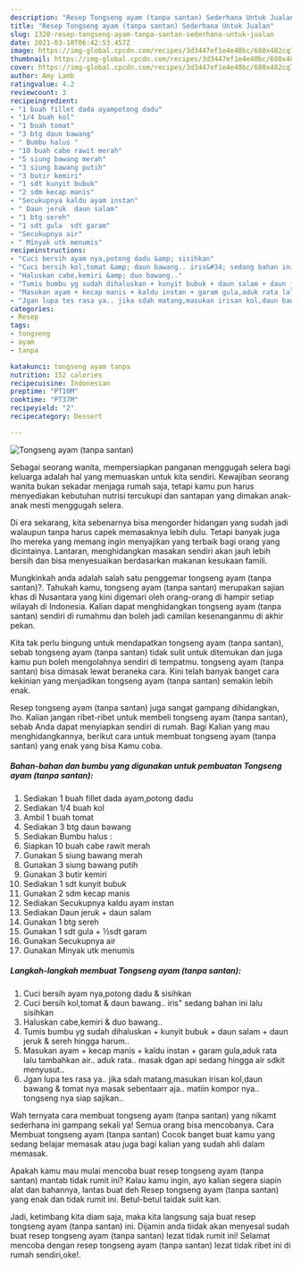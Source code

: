 ```yaml
---
description: "Resep Tongseng ayam (tanpa santan) Sederhana Untuk Jualan"
title: "Resep Tongseng ayam (tanpa santan) Sederhana Untuk Jualan"
slug: 1320-resep-tongseng-ayam-tanpa-santan-sederhana-untuk-jualan
date: 2021-03-10T06:42:53.457Z
image: https://img-global.cpcdn.com/recipes/3d3447ef1e4e40bc/680x482cq70/tongseng-ayam-tanpa-santan-foto-resep-utama.jpg
thumbnail: https://img-global.cpcdn.com/recipes/3d3447ef1e4e40bc/680x482cq70/tongseng-ayam-tanpa-santan-foto-resep-utama.jpg
cover: https://img-global.cpcdn.com/recipes/3d3447ef1e4e40bc/680x482cq70/tongseng-ayam-tanpa-santan-foto-resep-utama.jpg
author: Amy Lamb
ratingvalue: 4.2
reviewcount: 3
recipeingredient:
- "1 buah fillet dada ayampotong dadu"
- "1/4 buah kol"
- "1 buah tomat"
- "3 btg daun bawang"
- " Bumbu halus "
- "10 buah cabe rawit merah"
- "5 siung bawang merah"
- "3 siung bawang putih"
- "3 butir kemiri"
- "1 sdt kunyit bubuk"
- "2 sdm kecap manis"
- "Secukupnya kaldu ayam instan"
- " Daun jeruk  daun salam"
- "1 btg sereh"
- "1 sdt gula  sdt garam"
- "Secukupnya air"
- " Minyak utk menumis"
recipeinstructions:
- "Cuci bersih ayam nya,potong dadu &amp; sisihkan"
- "Cuci bersih kol,tomat &amp; daun bawang.. iris&#34; sedang bahan ini lalu sisihkan"
- "Haluskan cabe,kemiri &amp; duo bawang.."
- "Tumis bumbu yg sudah dihaluskan + kunyit bubuk + daun salam + daun jeruk &amp; sereh hingga harum.."
- "Masukan ayam + kecap manis + kaldu instan + garam gula,aduk rata lalu tambahkan air.. aduk rata.. masak dgan api sedang hingga air sdkit menyusut.."
- "Jgan lupa tes rasa ya.. jika sdah matang,masukan irisan kol,daun bawang &amp; tomat nya masak sebentaarr aja.. matiin kompor nya.. tongseng nya siap sajikan.."
categories:
- Resep
tags:
- tongseng
- ayam
- tanpa

katakunci: tongseng ayam tanpa 
nutrition: 152 calories
recipecuisine: Indonesian
preptime: "PT10M"
cooktime: "PT37M"
recipeyield: "2"
recipecategory: Dessert

---
```



![Tongseng ayam (tanpa santan)](https://img-global.cpcdn.com/recipes/3d3447ef1e4e40bc/680x482cq70/tongseng-ayam-tanpa-santan-foto-resep-utama.jpg)

Sebagai seorang wanita, mempersiapkan panganan menggugah selera bagi keluarga adalah hal yang memuaskan untuk kita sendiri. Kewajiban seorang  wanita bukan sekadar menjaga rumah saja, tetapi kamu pun harus menyediakan kebutuhan nutrisi tercukupi dan santapan yang dimakan anak-anak mesti menggugah selera.

Di era  sekarang, kita sebenarnya bisa mengorder hidangan yang sudah jadi walaupun tanpa harus capek memasaknya lebih dulu. Tetapi banyak juga lho mereka yang memang ingin menyajikan yang terbaik bagi orang yang dicintainya. Lantaran, menghidangkan masakan sendiri akan jauh lebih bersih dan bisa menyesuaikan berdasarkan makanan kesukaan famili. 



Mungkinkah anda adalah salah satu penggemar tongseng ayam (tanpa santan)?. Tahukah kamu, tongseng ayam (tanpa santan) merupakan sajian khas di Nusantara yang kini digemari oleh orang-orang di hampir setiap wilayah di Indonesia. Kalian dapat menghidangkan tongseng ayam (tanpa santan) sendiri di rumahmu dan boleh jadi camilan kesenanganmu di akhir pekan.

Kita tak perlu bingung untuk mendapatkan tongseng ayam (tanpa santan), sebab tongseng ayam (tanpa santan) tidak sulit untuk ditemukan dan juga kamu pun boleh mengolahnya sendiri di tempatmu. tongseng ayam (tanpa santan) bisa dimasak lewat beraneka cara. Kini telah banyak banget cara kekinian yang menjadikan tongseng ayam (tanpa santan) semakin lebih enak.

Resep tongseng ayam (tanpa santan) juga sangat gampang dihidangkan, lho. Kalian jangan ribet-ribet untuk membeli tongseng ayam (tanpa santan), sebab Anda dapat menyiapkan sendiri di rumah. Bagi Kalian yang mau menghidangkannya, berikut cara untuk membuat tongseng ayam (tanpa santan) yang enak yang bisa Kamu coba.

<!--inarticleads1-->

##### Bahan-bahan dan bumbu yang digunakan untuk pembuatan Tongseng ayam (tanpa santan):

1. Sediakan 1 buah fillet dada ayam,potong dadu
1. Sediakan 1/4 buah kol
1. Ambil 1 buah tomat
1. Sediakan 3 btg daun bawang
1. Sediakan  Bumbu halus :
1. Siapkan 10 buah cabe rawit merah
1. Gunakan 5 siung bawang merah
1. Gunakan 3 siung bawang putih
1. Gunakan 3 butir kemiri
1. Sediakan 1 sdt kunyit bubuk
1. Gunakan 2 sdm kecap manis
1. Sediakan Secukupnya kaldu ayam instan
1. Sediakan  Daun jeruk + daun salam
1. Gunakan 1 btg sereh
1. Gunakan 1 sdt gula + ½sdt garam
1. Gunakan Secukupnya air
1. Gunakan  Minyak utk menumis




<!--inarticleads2-->

##### Langkah-langkah membuat Tongseng ayam (tanpa santan):

1. Cuci bersih ayam nya,potong dadu &amp; sisihkan
1. Cuci bersih kol,tomat &amp; daun bawang.. iris&#34; sedang bahan ini lalu sisihkan
1. Haluskan cabe,kemiri &amp; duo bawang..
1. Tumis bumbu yg sudah dihaluskan + kunyit bubuk + daun salam + daun jeruk &amp; sereh hingga harum..
1. Masukan ayam + kecap manis + kaldu instan + garam gula,aduk rata lalu tambahkan air.. aduk rata.. masak dgan api sedang hingga air sdkit menyusut..
1. Jgan lupa tes rasa ya.. jika sdah matang,masukan irisan kol,daun bawang &amp; tomat nya masak sebentaarr aja.. matiin kompor nya.. tongseng nya siap sajikan..




Wah ternyata cara membuat tongseng ayam (tanpa santan) yang nikamt sederhana ini gampang sekali ya! Semua orang bisa mencobanya. Cara Membuat tongseng ayam (tanpa santan) Cocok banget buat kamu yang sedang belajar memasak atau juga bagi kalian yang sudah ahli dalam memasak.

Apakah kamu mau mulai mencoba buat resep tongseng ayam (tanpa santan) mantab tidak rumit ini? Kalau kamu ingin, ayo kalian segera siapin alat dan bahannya, lantas buat deh Resep tongseng ayam (tanpa santan) yang enak dan tidak rumit ini. Betul-betul taidak sulit kan. 

Jadi, ketimbang kita diam saja, maka kita langsung saja buat resep tongseng ayam (tanpa santan) ini. Dijamin anda tiidak akan menyesal sudah buat resep tongseng ayam (tanpa santan) lezat tidak rumit ini! Selamat mencoba dengan resep tongseng ayam (tanpa santan) lezat tidak ribet ini di rumah sendiri,oke!.

